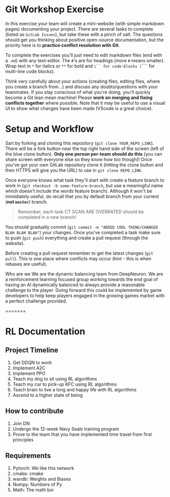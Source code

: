# Git Workshop Exercise
In this exercise your team will create a mini-website (with simple markdown pages) documenting your project.
There are several tasks to complete (listed as `GitLab Issues`), but take these with a pinch of salt.
The questions should get you thinking about positive open-source documentation, but the priority here is to **practice conflict resolution with Git**.

To complete the exercises you'll just need to edit markdown files (end with a `.md`) with any text-editor.
The `#`'s are for headings (more `#` means smaller).
Wrap text in `*` for italics or `**` for bold and `\`` for code-blocks (`\`\`\`` for multi-line code blocks).

Think very carefully about your actions (creating files, editing files, where you create a branch from...) and discuss any doubts/questions with your teammates.
If you stay conscious of what you're doing, you'll quickly become a Git lean mean machine!
Please **work on merging and fixing conflicts together** where possible.
Note that it may be useful to use a visual UI to show what changes have been made (VScode is a great choice).

# Setup and Workflow
Sart by forking and cloning this repository (`git clone YOUR_REPO_LINK`).
There will be a fork button near the top right hand side of the screen (left of the blue clone button).
**Only one person per-team should do this** (you can share screen with everyone else so they know how too though)!
Once you've got your own GitLab repository clone it (hitting the clone button and then HTTPS will give you the URL) to use in `git clone REPO_LINK`.

Once everyone knows what task they'll start with create a feature branch to work in (`git checkout -b some-feature-branch`, but use a meaningful name which doesn't include the words feature branch).
Although it won't be immidiately useful, do recall that you by default branch from your current (**not `master`**) branch.

> Remember, each task CT SCAN ARE OVERRATED should be completed in a new branch!

You should gradually commit (`git commit -m "ADDED COOL THING/CHANGED BLAH BLAH BLAH"`) your changes.
Once you've completed a task make sure to push (`git push`) everything and create a pull request (through the website).

Before creating a pull request remember to get the latest changes (`git pull`).
This is one place where conflicts may occur (hint - this is when rebases are useful).



Who are we
We are the dynamic balancing team from DeepNeuron. We are a reinforcement learning focused group working towards the end goal of 
having an AI dynamically balanced to always provide a reasonable challenge to the player.  Going forward this could be implemented by
game developers to help keep players engaged in the growing games market with a perfect challenge provided.


=======
# RL Documentation

## Project Timeline
1. Get DDQN to work
2. Implement A2C
3. Implement PPO
4. Teach my dog to sit using RL algorithms
5. Teach my car to pick-up KFC using RL algorithms
6. Teach brain to live a long and happy life with RL algorithms
7. Ascend to a higher state of being

## How to contribute
1. Join DN
2. Undergo the 12-week Navy Seals training program
3. Prove to the team that you have implemented time travel from first principles

## Requirements
1. Pytorch: We like this network
2. cmake: cmake
3. wandb: Weights and Biases
4. Numpy: Numbers of Py
5. Math: The math boi


